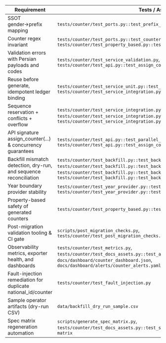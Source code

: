 
| Requirement | Tests / Assets |
| --- | --- |
| SSOT gender→prefix mapping | `tests/counter/test_ports.py::test_prefix_map` |
| Counter regex invariant | `tests/counter/test_ports.py::test_counter_regex_matches_examples`, `tests/counter/test_property_based.py::test_counter_format_invariant` |
| Validation errors with Persian payloads and codes | `tests/counter/test_service_validation.py`, `tests/counter/test_api.py::test_assign_counter_error_payload` |
| Reuse before generate, idempotent ledger binding | `tests/counter/test_service_unit.py::test_get_or_create_idempotent`, `tests/counter/test_service_integration.py::test_generate_then_reuse` |
| Sequence reservation + conflicts + overflow | `tests/counter/test_service_integration.py::test_parallel_generation_unique`, `tests/counter/test_service_integration.py::test_bootstrap_sequence`, `tests/counter/test_service_integration.py::test_overflow_triggers_error` |
| API signature assign_counter(...) & concurrency guarantees | `tests/counter/test_api.py::test_parallel_calls_single_assignment`, `tests/counter/test_api.py::test_assign_counter_year_mismatch` |
| Backfill mismatch detection, dry-run, and sequence reconciliation | `tests/counter/test_backfill.py::test_backfill_reports_gender_mismatch`, `tests/counter/test_backfill.py::test_backfill_dry_run_no_changes`, `tests/counter/test_backfill.py::test_backfill_derives_sequence`, `tests/counter/test_backfill.py::test_backfill_idempotent_run` |
| Year boundary provider stability | `tests/counter/test_year_provider.py::test_year_provider_boundary_consistency`, `tests/counter/test_year_provider.py::test_year_provider_after_cutover` |
| Property-based safety of generated counters | `tests/counter/test_property_based.py::test_counter_format_invariant` |
| Post-migration validation tooling & CI gate | `scripts/post_migration_checks.py`, `tests/counter/test_post_migration_checks.py::test_post_checks_fail_on_bad_data` |
| Observability metrics, exporter health, and dashboards | `tests/counter/test_metrics.py`, `tests/counter/test_docs_assets.py::test_alert_rules_yaml_valid`, `docs/dashboard/counter_dashboard.json`, `docs/dashboard/alerts/counter_alerts.yaml` |
| Fault-injection remediation for duplicate national_id/counter | `tests/counter/test_fault_injection.py` |
| Sample operator artifacts (dry-run CSV) | `data/backfill_dry_run_sample.csv` |
| Spec matrix regeneration automation | `scripts/generate_spec_matrix.py`, `tests/counter/test_docs_assets.py::test_spec_matrix_generation`, `make spec-matrix` |
